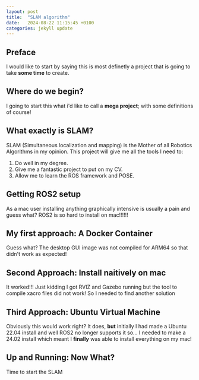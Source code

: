 ```yaml
---
layout: post
title:  "SLAM algorithm"
date:   2024-08-22 11:15:45 +0100
categories: jekyll update
---
```


## Preface
I would like to start by saying this is most definetly a project that is going to take **some time** to create.

## Where do we begin?

I going to start this what i'd like to call a **mega project**; with some definitions of course! 

## What exactly is SLAM?
SLAM (Simultaneous localization and mapping) is the Mother of all Robotics Algorithms in my opinion. This project will give me all the tools I need to:
1. Do well in my degree.
2. Give me a fantastic project to put on my CV.
3. Allow me to learn the ROS framework and POSE.


## Getting ROS2 setup

As a mac user installing anything graphically intensive is usually a pain and guess what? ROS2 is so hard to install on mac!!!!!! 

## My first approach: A Docker Container

Guess what? The desktop GUI image was not compiled for ARM64 so that didn't work as expected!

## Second Approach: Install naitively on mac

It worked!!! Just kidding I got RVIZ and Gazebo running but the tool to compile xacro files did not work! So I needed to find another solution

## Third Approach: Ubuntu Virtual Machine

Obviously this would work right? It does, **but** initially I had made a Ubuntu 22.04 install and well ROS2 no longer supports it so... I needed to make a 24.02 install which meant I **finally** was able to install everything on my mac!

## Up and Running: Now What?

Time to start the SLAM 